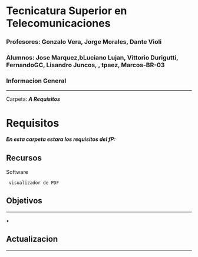 # Tecnicatura Superior en Telecomunicaciones
### Profesores: Gonzalo Vera, Jorge Morales, Dante Violi  
### Alumnos: Jose Marquez,bLuciano Lujan, Vittorio Durigutti, FernandoGC, Lisandro Juncos, , tpaez, Marcos-BR-03

### Informacion General
***
Carpeta: ***A Requisitos***
# Requisitos

***En esta carpeta estara los requisitos del fP:***





## Recursos
Software 
```
 visualizador de PDF
```
## Objetivos
***
• 

## Actualizacion
***
